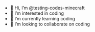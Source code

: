 - 👋 Hi, I’m @testing-codes-minecraft
- 👀 I’m interested in coding
- 🌱 I’m currently learning coding
- 💞️ I’m looking to collaborate on coding

<!---
testing-codes-minecraft/testing-codes-minecraft is a ✨ special ✨ repository because its `README.md` (this file) appears on your GitHub profile.
You can click the Preview link to take a look at your changes.
--->
